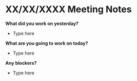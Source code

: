 # XX/XX/XXXX Meeting Notes
**What did you work on yesterday?**
- Type here

**What are you going to work on today?**
- Type here

**Any blockers?**
- Type here

